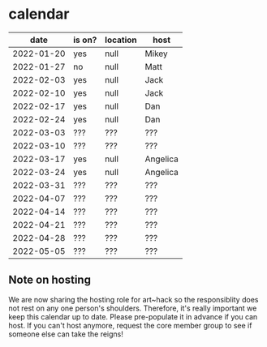 # calendar

| date | is on? | location | host |
|---|---|---|---|
| 2022-01-20 | yes | null | Mikey |
| 2022-01-27 | no | null | Matt |
| 2022-02-03 | yes | null | Jack |
| 2022-02-10 | yes | null | Jack |
| 2022-02-17 | yes | null | Dan |
| 2022-02-24 | yes | null | Dan |
| 2022-03-03 | ??? | ??? | ??? |
| 2022-03-10 | ??? | ??? | ??? |
| 2022-03-17 | yes | null | Angelica |
| 2022-03-24 | yes | null | Angelica |
| 2022-03-31 | ??? | ??? | ??? |
| 2022-04-07 | ??? | ??? | ??? |
| 2022-04-14 | ??? | ??? | ??? |
| 2022-04-21 | ??? | ??? | ??? |
| 2022-04-28 | ??? | ??? | ??? |
| 2022-05-05 | ??? | ??? | ??? |

## Note on hosting

We are now sharing the hosting role for art~hack so the responsiblity does not rest on any one person's shoulders. Therefore, it's really important we keep this calendar up to date. Please pre-populate it in advance if you can host. If you can't host anymore, request the core member group to see if someone else can take the reigns!
